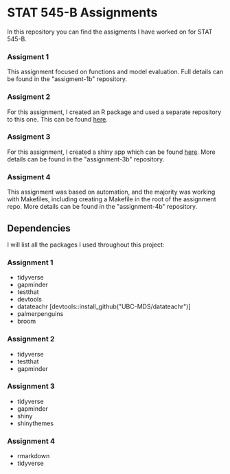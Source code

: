 # STAT 545-B Assignments

In this repository you can find the assigments I have worked on for STAT 545-B.

### Assigment 1

This assignment focused on functions and model evaluation. Full details can be found in the "assigment-1b" repository.

### Assigment 2

For this assignment, I created an R package and used a separate repository to this one. This can be found [here](https://github.com/timcrowe91/Keyword-Scatter).

### Assigment 3

For this assignment, I created a shiny app which can be found [here](https://timcrowe91.shinyapps.io/GapminderApp/). More details can be found in the "assignment-3b" repository.

### Assigment 4

This assignment was based on automation, and the majority was working with Makefiles, including creating a Makefile in the root of the assignment repo. More details can be found in the "assignment-4b" repository.

## Dependencies

I will list all the packages I used throughout this project:

### Assignment 1

* tidyverse
* gapminder
* testthat
* devtools
* datateachr [devtools::install_github("UBC-MDS/datateachr")]
* palmerpenguins
* broom

### Assignment 2

* tidyverse
* testthat
* gapminder

### Assignment 3

* tidyverse
* gapminder
* shiny
* shinythemes

### Assignment 4

* rmarkdown
* tidyverse